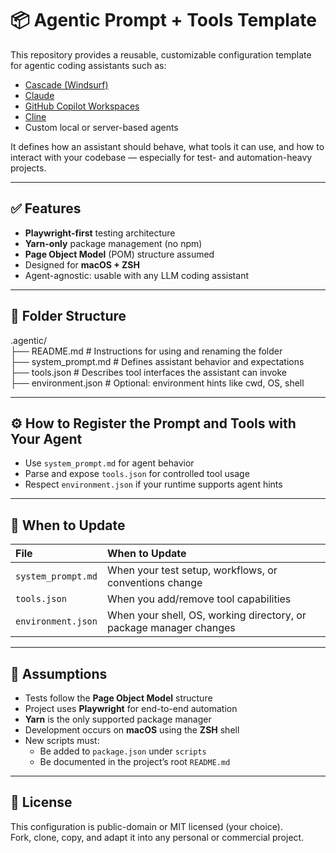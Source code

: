 # 📦 Agentic Prompt + Tools Template

This repository provides a reusable, customizable configuration template for agentic coding assistants such as:

- [Cascade (Windsurf)](https://www.windsurf.com/)
- [Claude](https://claude.ai/)
- [GitHub Copilot Workspaces](https://githubnext.com/projects/copilot-workspace/)
- [Cline]([https://github.com/jthistle/cline](https://cline.bot/))
- Custom local or server-based agents

It defines how an assistant should behave, what tools it can use, and how to interact with your codebase — especially for test- and automation-heavy projects.

---

## ✅ Features

- **Playwright-first** testing architecture
- **Yarn-only** package management (no npm)
- **Page Object Model** (POM) structure assumed
- Designed for **macOS + ZSH**
- Agent-agnostic: usable with any LLM coding assistant

---

## 📂 Folder Structure
  .agentic/  
  ├── README.md            # Instructions for using and renaming the folder  
  ├── system_prompt.md     # Defines assistant behavior and expectations  
  ├── tools.json           # Describes tool interfaces the assistant can invoke  
  ├── environment.json     # Optional: environment hints like cwd, OS, shell  

---

## ⚙️ How to Register the Prompt and Tools with Your Agent
- Use `system_prompt.md` for agent behavior
- Parse and expose `tools.json` for controlled tool usage
- Respect `environment.json` if your runtime supports agent hints

---

## 🧠 When to Update

| File | When to Update |
|:-----|:---------------|
| `system_prompt.md` | When your test setup, workflows, or conventions change |
| `tools.json` | When you add/remove tool capabilities |
| `environment.json` | When your shell, OS, working directory, or package manager changes |

---

## 🧰 Assumptions

- Tests follow the **Page Object Model** structure
- Project uses **Playwright** for end-to-end automation
- **Yarn** is the only supported package manager
- Development occurs on **macOS** using the **ZSH** shell
- New scripts must:
  - Be added to `package.json` under `scripts`
  - Be documented in the project’s root `README.md`

---

## 🪪 License

This configuration is public-domain or MIT licensed (your choice).  
Fork, clone, copy, and adapt it into any personal or commercial project.
